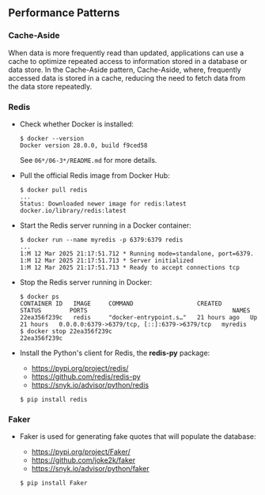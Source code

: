 ## Performance Patterns

### Cache-Aside

When data is more frequently read than updated, applications can use a cache
to optimize repeated access to information stored in a database or data store.
In the Cache-Aside pattern, Cache-Aside, where, frequently accessed data is stored in a cache, 
reducing the need to fetch data from the data store repeatedly.

### Redis

- Check whether Docker is installed:
    ```unix
    $ docker --version
    Docker version 28.0.0, build f9ced58
    ```
    See `06*/06-3*/README.md` for more details.

- Pull the official Redis image from Docker Hub:
    ```unix
    $ docker pull redis
    ...
    Status: Downloaded newer image for redis:latest
    docker.io/library/redis:latest
    ```
  
- Start the Redis server running in a Docker container:
    ```unix
    $ docker run --name myredis -p 6379:6379 redis
    ...
    1:M 12 Mar 2025 21:17:51.712 * Running mode=standalone, port=6379.
    1:M 12 Mar 2025 21:17:51.713 * Server initialized
    1:M 12 Mar 2025 21:17:51.713 * Ready to accept connections tcp
    ```
  
- Stop the Redis server running in Docker:
  ```unix
  $ docker ps
  CONTAINER ID   IMAGE     COMMAND                  CREATED        STATUS        PORTS                                         NAMES
  22ea356f239c   redis     "docker-entrypoint.s…"   21 hours ago   Up 21 hours   0.0.0.0:6379->6379/tcp, [::]:6379->6379/tcp   myredis
  $ docker stop 22ea356f239c
  22ea356f239c
  ```

- Install the Python's client for Redis, the **redis-py** package:

    - https://pypi.org/project/redis/
    - https://github.com/redis/redis-py
    - https://snyk.io/advisor/python/redis
    
    ```unix
    $ pip install redis
    ```
  
### Faker

- Faker is used for generating fake quotes that will populate the database:

  - https://pypi.org/project/Faker/
  - https://github.com/joke2k/faker
  - https://snyk.io/advisor/python/faker
  
  ```unix
  $ pip install Faker
  ```